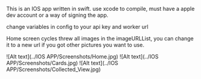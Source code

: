 This is an IOS app written in swift. use xcode to compile, must have a apple dev account or a way of signing the app.

change variables in config to your api key and worker url

Home screen cycles threw all images in the imageURLList, you can change it to a new url if you got other pictures you want to use.

![Alt text](../IOS APP/Screenshots/Home.jpg)
![Alt text](../IOS APP/Screenshots/Cards.jpg)
![Alt text](../IOS APP/Screenshots/Collected_View.jpg)
